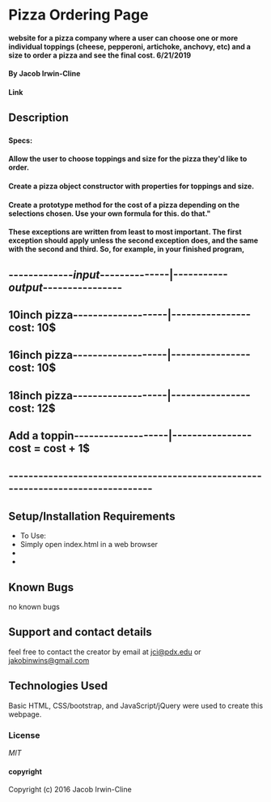 # Pizza Ordering Page

####  website for a pizza company where a user can choose one or more individual toppings (cheese, pepperoni, artichoke, anchovy, etc) and a size to order a pizza and see the final cost. 6/21/2019

#### By Jacob Irwin-Cline
#### Link

## Description

#####

#### Specs:
#### Allow the user to choose toppings and size for the pizza they'd like to order.
#### Create a pizza object constructor with properties for toppings and size.
#### Create a prototype method for the cost of a pizza depending on the selections chosen. Use your own formula for this. do that."
#### These exceptions are written from least to most important. The first exception should apply unless the second exception does, and the same with the second and third. So, for example, in your finished program,


## -------------_input_--------------|-----------_output_----------------

## 10inch pizza-------------------|----------------cost: 10$
## 16inch pizza-------------------|----------------cost: 10$
## 18inch pizza-------------------|----------------cost: 12$
## Add a toppin-------------------|----------------cost = cost + 1$
## --------------------------------------------------------------------------------

####


## Setup/Installation Requirements

* To Use:
* Simply open index.html in a web browser
*                                                                                         
*                                                                                         



## Known Bugs

no known bugs

## Support and contact details

feel free to contact the creator by email at jci@pdx.edu or jakobinwins@gmail.com

## Technologies Used

Basic HTML, CSS/bootstrap, and JavaScript/jQuery were used to create this webpage.

### License

*MIT*

#### copyright ####

Copyright (c) 2016 Jacob Irwin-Cline
